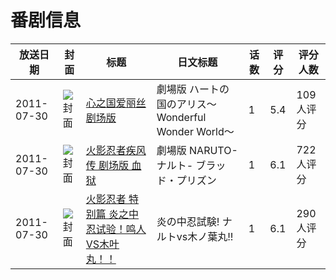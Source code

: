 # 番剧信息

|放送日期|封面|标题|日文标题|话数|评分|评分人数|
|---|---|---|---|---|---|---|
|2011-07-30|![封面](https://lain.bgm.tv/pic/cover/c/8a/0a/35941_HZ9i7.jpg)|[心之国爱丽丝 剧场版](https://bangumi.tv/subject/16854)|劇場版 ハートの国のアリス～Wonderful Wonder World～|1|5.4|109人评分|
|2011-07-30|![封面](https://lain.bgm.tv/pic/cover/c/ca/3f/33514_or227.jpg)|[火影忍者疾风传 剧场版 血狱](https://bangumi.tv/subject/33514)|劇場版 NARUTO-ナルト- ブラッド・プリズン|1|6.1|722人评分|
|2011-07-30|![封面](https://lain.bgm.tv/pic/cover/c/84/53/39091_QV0v7.jpg)|[火影忍者 特别篇 炎之中忍试验！鸣人VS木叶丸！！](https://bangumi.tv/subject/39091)|炎の中忍試験! ナルトvs木ノ葉丸!!|1|6.1|290人评分|
